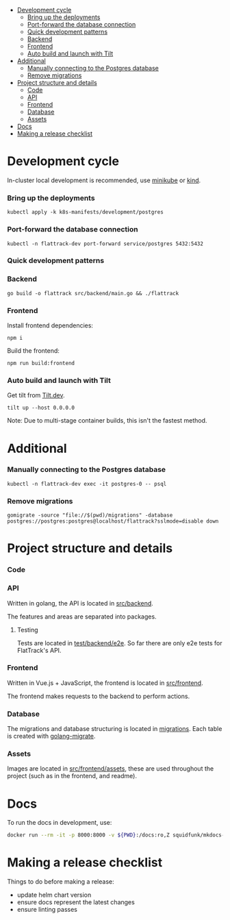 - [Development cycle](#sec-1)
    - [Bring up the deployments](#sec-1-0-1)
    - [Port-forward the database connection](#sec-1-0-2)
    - [Quick development patterns](#sec-1-0-3)
    - [Backend](#sec-1-0-4)
    - [Frontend](#sec-1-0-5)
    - [Auto build and launch with Tilt](#sec-1-0-6)
- [Additional](#sec-2)
    - [Manually connecting to the Postgres database](#sec-2-0-1)
    - [Remove migrations](#sec-2-0-2)
- [Project structure and details](#sec-3)
    - [Code](#sec-3-0-1)
    - [API](#sec-3-0-2)
    - [Frontend](#sec-3-0-3)
    - [Database](#sec-3-0-4)
    - [Assets](#sec-3-0-5)
- [Docs](#sec-4)
- [Making a release checklist](#sec-5)


# Development cycle<a id="sec-1"></a>

In-cluster local development is recommended, use [minikube](https://minikube.sigs.k8s.io) or [kind](https://kind.sigs.k8s.io/).

### Bring up the deployments<a id="sec-1-0-1"></a>

```shell
kubectl apply -k k8s-manifests/development/postgres
```

### Port-forward the database connection<a id="sec-1-0-2"></a>

```shell
kubectl -n flattrack-dev port-forward service/postgres 5432:5432
```

### Quick development patterns<a id="sec-1-0-3"></a>

### Backend<a id="sec-1-0-4"></a>

```shell
go build -o flattrack src/backend/main.go && ./flattrack
```

### Frontend<a id="sec-1-0-5"></a>

Install frontend dependencies:

```shell
npm i
```

Build the frontend:

```shell
npm run build:frontend
```

### Auto build and launch with Tilt<a id="sec-1-0-6"></a>

Get tilt from [Tilt.dev](https://tilt.dev).

```shell
tilt up --host 0.0.0.0
```

Note: Due to multi-stage container builds, this isn't the fastest method.

# Additional<a id="sec-2"></a>

### Manually connecting to the Postgres database<a id="sec-2-0-1"></a>

```shell
kubectl -n flattrack-dev exec -it postgres-0 -- psql
```

### Remove migrations<a id="sec-2-0-2"></a>

```shell
gomigrate -source "file://$(pwd)/migrations" -database postgres://postgres:postgres@localhost/flattrack?sslmode=disable down
```

# Project structure and details<a id="sec-3"></a>

### Code<a id="sec-3-0-1"></a>

### API<a id="sec-3-0-2"></a>

Written in golang, the API is located in [src/backend](https://gitlab.com/flattrack/flattrack/-/tree/master/test/backend).

The features and areas are separated into packages.

1.  Testing

    Tests are located in [test/backend/e2e](https://gitlab.com/flattrack/flattrack/-/tree/master/test/backend/e2e). So far there are only e2e tests for FlatTrack's API.

### Frontend<a id="sec-3-0-3"></a>

Written in Vue.js + JavaScript, the frontend is located in [src/frontend](https://gitlab.com/flattrack/flattrack/-/tree/master/test/frontend).

The frontend makes requests to the backend to perform actions.

### Database<a id="sec-3-0-4"></a>

The migrations and database structuring is located in [migrations](https://gitlab.com/flattrack/flattrack/-/tree/master/migrations). Each table is created with [golang-migrate](https://github.com/golang-migrate/migrate).

### Assets<a id="sec-3-0-5"></a>

Images are located in [src/frontend/assets](https://gitlab.com/flattrack/flattrack/-/tree/master/src/frontend/assets), these are used throughout the project (such as in the frontend, and readme).

# Docs<a id="sec-4"></a>

To run the docs in development, use:

```sh
docker run --rm -it -p 8000:8000 -v ${PWD}:/docs:ro,Z squidfunk/mkdocs-material
```

# Making a release checklist<a id="sec-5"></a>

Things to do before making a release:

-   update helm chart version
-   ensure docs represent the latest changes
-   ensure linting passes
